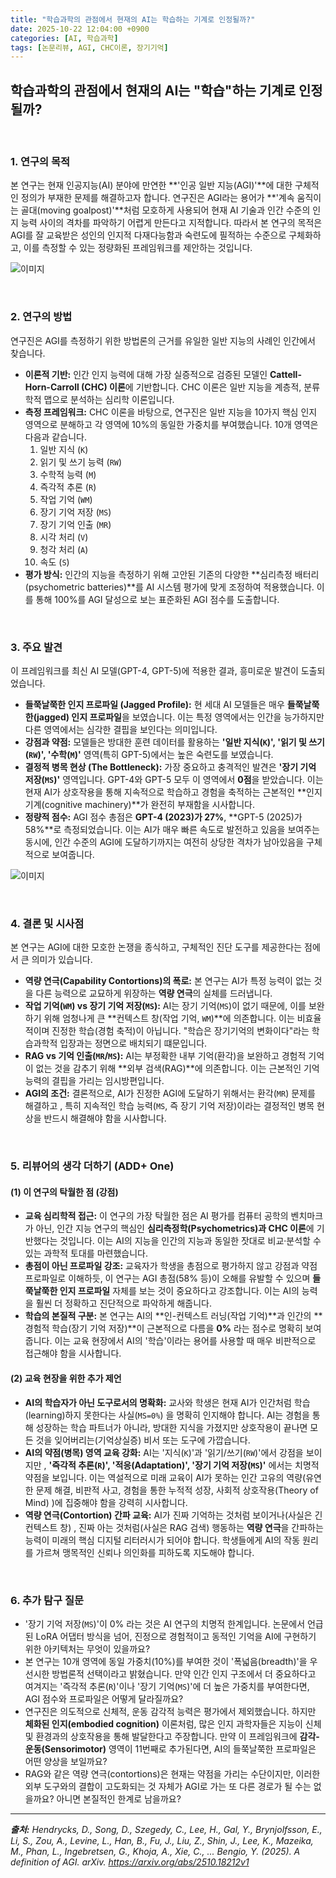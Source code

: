 ```yaml
---
title: "학습과학의 관점에서 현재의 AI는 학습하는 기계로 인정될까?"
date: 2025-10-22 12:04:00 +0900
categories: [AI, 학습과학]
tags: [논문리뷰, AGI, CHC이론, 장기기억]
---
```


## 학습과학의 관점에서 현재의 AI는 "학습"하는 기계로 인정될까?

<br>

### 1. 연구의 목적

본 연구는 현재 인공지능(AI) 분야에 만연한 **'인공 일반 지능(AGI)'**에 대한 구체적인 정의가 부재한 문제를 해결하고자 합니다. 연구진은 AGI라는 용어가 **'계속 움직이는 골대(moving goalpost)'**처럼 모호하게 사용되어 현재 AI 기술과 인간 수준의 인지 능력 사이의 격차를 파악하기 어렵게 만든다고 지적합니다. 따라서 본 연구의 목적은 AGI를 잘 교육받은 성인의 인지적 다재다능함과 숙련도에 필적하는 수준으로 구체화하고, 이를 측정할 수 있는 정량화된 프레임워크를 제안하는 것입니다.

![이미지](/assets/AGI-1.png)

<br>

### 2. 연구의 방법

연구진은 AGI를 측정하기 위한 방법론의 근거를 유일한 일반 지능의 사례인 인간에서 찾습니다.

* **이론적 기반:** 인간 인지 능력에 대해 가장 실증적으로 검증된 모델인 **Cattell-Horn-Carroll (CHC) 이론**에 기반합니다. CHC 이론은 일반 지능을 계층적, 분류학적 맵으로 분석하는 심리학 이론입니다.
* **측정 프레임워크:** CHC 이론을 바탕으로, 연구진은 일반 지능을 10가지 핵심 인지 영역으로 분해하고 각 영역에 10%의 동일한 가중치를 부여했습니다. 10개 영역은 다음과 같습니다.
    1.  일반 지식 (`K`)
    2.  읽기 및 쓰기 능력 (`RW`)
    3.  수학적 능력 (`M`)
    4.  즉각적 추론 (`R`)
    5.  작업 기억 (`WM`)
    6.  장기 기억 저장 (`MS`)
    7.  장기 기억 인출 (`MR`)
    8.  시각 처리 (`V`)
    9.  청각 처리 (`A`)
    10. 속도 (`S`)
* **평가 방식:** 인간의 지능을 측정하기 위해 고안된 기존의 다양한 **심리측정 배터리(psychometric batteries)**를 AI 시스템 평가에 맞게 조정하여 적용했습니다. 이를 통해 100%를 AGI 달성으로 보는 표준화된 AGI 점수를 도출합니다.

<br>

### 3. 주요 발견

이 프레임워크를 최신 AI 모델(GPT-4, GPT-5)에 적용한 결과, 흥미로운 발견이 도출되었습니다.

* **들쭉날쭉한 인지 프로파일 (Jagged Profile):** 현 세대 AI 모델들은 매우 **들쭉날쭉한(jagged) 인지 프로파일**을 보였습니다. 이는 특정 영역에서는 인간을 능가하지만 다른 영역에서는 심각한 결핍을 보인다는 의미입니다.
* **강점과 약점:** 모델들은 방대한 훈련 데이터를 활용하는 **'일반 지식(`K`)', '읽기 및 쓰기(`RW`)', '수학(`M`)'** 영역(특히 GPT-5)에서는 높은 숙련도를 보였습니다.
* **결정적 병목 현상 (The Bottleneck):** 가장 중요하고 충격적인 발견은 **'장기 기억 저장(`MS`)'** 영역입니다. GPT-4와 GPT-5 모두 이 영역에서 **0점**을 받았습니다. 이는 현재 AI가 상호작용을 통해 지속적으로 학습하고 경험을 축적하는 근본적인 **인지 기계(cognitive machinery)**가 완전히 부재함을 시사합니다.
* **정량적 점수:** AGI 점수 총점은 **GPT-4 (2023)가 27%**, **GPT-5 (2025)가 58%**로 측정되었습니다. 이는 AI가 매우 빠른 속도로 발전하고 있음을 보여주는 동시에, 인간 수준의 AGI에 도달하기까지는 여전히 상당한 격차가 남아있음을 구체적으로 보여줍니다.

![이미지](/assets/AGI-2.png)

<br>

### 4. 결론 및 시사점

본 연구는 AGI에 대한 모호한 논쟁을 종식하고, 구체적인 진단 도구를 제공한다는 점에서 큰 의미가 있습니다.

* **역량 연극(Capability Contortions)의 폭로:** 본 연구는 AI가 특정 능력이 없는 것을 다른 능력으로 교묘하게 위장하는 **역량 연극**의 실체를 드러냅니다.
* **작업 기억(`WM`) vs 장기 기억 저장(`MS`):** AI는 장기 기억(`MS`)이 없기 때문에, 이를 보완하기 위해 엄청나게 큰 **컨텍스트 창(작업 기억, `WM`)**에 의존합니다. 이는 비효율적이며 진정한 학습(경험 축적)이 아닙니다. "학습은 장기기억의 변화이다"라는 학습과학적 입장과는 정면으로 배치되기 떄문입니다.
* **RAG vs 기억 인출(`MR`/`MS`):** AI는 부정확한 내부 기억(환각)을 보완하고 경험적 기억이 없는 것을 감추기 위해 **외부 검색(RAG)**에 의존합니다. 이는 근본적인 기억 능력의 결핍을 가리는 임시방편입니다.
* **AGI의 조건:** 결론적으로, AI가 진정한 AGI에 도달하기 위해서는 환각(`MR`) 문제를 해결하고 , 특히 지속적인 학습 능력(`MS`, 즉 장기 기억 저장)이라는 결정적인 병목 현상을 반드시 해결해야 함을 시사합니다.

<br>

### 5. 리뷰어의 생각 더하기 (ADD+ One)

#### (1) 이 연구의 탁월한 점 (강점)
* **교육 심리학적 접근:** 이 연구의 가장 탁월한 점은 AI 평가를 컴퓨터 공학의 벤치마크가 아닌, 인간 지능 연구의 핵심인 **심리측정학(Psychometrics)과 CHC 이론**에 기반했다는 것입니다. 이는 AI의 지능을 인간의 지능과 동일한 잣대로 비교·분석할 수 있는 과학적 토대를 마련했습니다.
* **총점이 아닌 프로파일 강조:** 교육자가 학생을 총점으로 평가하지 않고 강점과 약점 프로파일로 이해하듯, 이 연구는 AGI 총점(58% 등)이 오해를 유발할 수 있으며 **들쭉날쭉한 인지 프로파일** 자체를 보는 것이 중요하다고 강조합니다. 이는 AI의 능력을 훨씬 더 정확하고 진단적으로 파악하게 해줍니다.
* **학습의 본질적 구분:** 본 연구는 AI의 **인-컨텍스트 러닝(작업 기억)**과 인간의 **경험적 학습(장기 기억 저장)**이 근본적으로 다름을 **0%** 라는 점수로 명확히 보여줍니다. 이는 교육 현장에서 AI의 '학습'이라는 용어를 사용할 때 매우 비판적으로 접근해야 함을 시사합니다.

#### (2) 교육 현장을 위한 추가 제언
* **AI의 학습자가 아닌 도구로서의 명확화:** 교사와 학생은 현재 AI가 인간처럼 학습(learning)하지 못한다는 사실(`MS=0%`) 을 명확히 인지해야 합니다. AI는 경험을 통해 성장하는 학습 파트너가 아니라, 방대한 지식을 가졌지만 상호작용이 끝나면 모든 것을 잊어버리는(기억상실증) 비서 또는 도구에 가깝습니다.
* **AI의 약점(병목) 영역 교육 강화:** AI는 '지식(`K`)'과 '읽기/쓰기(`RW`)'에서 강점을 보이지만 , **'즉각적 추론(`R`)', '적응(Adaptation)', '장기 기억 저장(`MS`)'** 에서는 치명적 약점을 보입니다. 이는 역설적으로 미래 교육이 AI가 못하는 인간 고유의 역량(유연한 문제 해결, 비판적 사고, 경험을 통한 누적적 성장, 사회적 상호작용(Theory of Mind) )에 집중해야 함을 강력히 시사합니다.
* **역량 연극(Contortion) 간파 교육:** AI가 진짜 기억하는 것처럼 보이거나(사실은 긴 컨텍스트 창) , 진짜 아는 것처럼(사실은 RAG 검색) 행동하는 **역량 연극**을 간파하는 능력이 미래의 핵심 디지털 리터러시가 되어야 합니다. 학생들에게 AI의 작동 원리를 가르쳐 맹목적인 신뢰나 의인화를 피하도록 지도해야 합니다.

<br>

### 6. 추가 탐구 질문

* '장기 기억 저장(`MS`)'이 0% 라는 것은 AI 연구의 치명적 한계입니다. 논문에서 언급된 LoRA 어댑터 방식을 넘어, 진정으로 경험적이고 동적인 기억을 AI에 구현하기 위한 아키텍처는 무엇이 있을까요?
* 본 연구는 10개 영역에 동일 가중치(10%)를 부여한 것이 '폭넓음(breadth)'을 우선시한 방법론적 선택이라고 밝혔습니다. 만약 인간 인지 구조에서 더 중요하다고 여겨지는 '즉각적 추론(`R`)'이나 '장기 기억(`MS`)'에 더 높은 가중치를 부여한다면, AGI 점수와 프로파일은 어떻게 달라질까요?
* 연구진은 의도적으로 신체적, 운동 감각적 능력은 평가에서 제외했습니다. 하지만 **체화된 인지(embodied cognition)** 이론처럼, 많은 인지 과학자들은 지능이 신체 및 환경과의 상호작용을 통해 발달한다고 주장합니다. 만약 이 프레임워크에 **감각-운동(Sensorimotor)** 영역이 11번째로 추가된다면, AI의 들쭉날쭉한 프로파일은 어떤 양상을 보일까요?
* RAG와 같은 역량 연극(contortions)은 현재는 약점을 가리는 수단이지만, 이러한 외부 도구와의 결합이 고도화되는 것 자체가 AGI로 가는 또 다른 경로가 될 수는 없을까요? 아니면 본질적인 한계로 남을까요?

---

_**출처:** Hendrycks, D., Song, D., Szegedy, C., Lee, H., Gal, Y., Brynjolfsson, E., Li, S., Zou, A., Levine, L., Han, B., Fu, J., Liu, Z., Shin, J., Lee, K., Mazeika, M., Phan, L., Ingebretsen, G., Khoja, A., Xie, C., ... Bengio, Y. (2025). A definition of AGI. arXiv. https://arxiv.org/abs/2510.18212v1_
